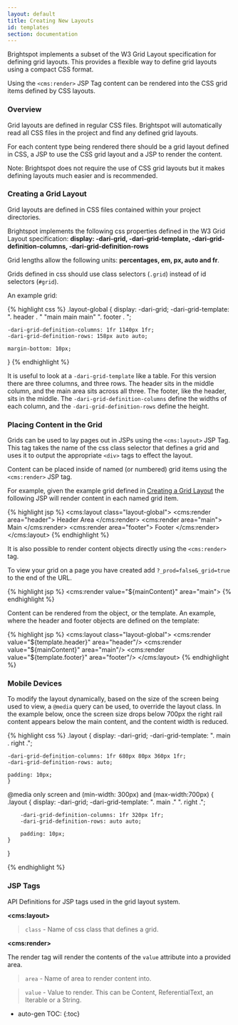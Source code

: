 ```yaml
---
layout: default
title: Creating New Layouts
id: templates
section: documentation
---
```


<div markdown="1" class="span8">

Brightspot implements a subset of the W3 Grid Layout specification for defining grid layouts. This provides a flexible way to define grid layouts using a compact CSS format. 

Using the `<cms:render>` JSP Tag content can be rendered into the CSS grid items defined by CSS layouts.

### Overview

Grid layouts are defined in regular CSS files. Brightspot will automatically read all
CSS files in the project and find any defined grid layouts.

For each content type being rendered there should be a grid layout defined in
CSS, a JSP to use the CSS grid layout and a JSP to render the content.

Note: Brightspot does not require the use of CSS grid layouts but it makes defining
layouts much easier and is recommended.

### Creating a Grid Layout

Grid layouts are defined in CSS files contained within your project
directories. 

Brightspot implements the following css properties defined in 
the W3 Grid Layout specification: **display: -dari-grid, -dari-grid-template, -dari-grid-definition-columns, -dari-grid-definition-rows**

Grid lengths allow the following units: **percentages, em, px, auto and fr**.

Grids defined in css should use class selectors (`.grid`) instead of id selectors (`#grid`). 

An example grid:

{% highlight css %}
.layout-global {
    display: -dari-grid;
    -dari-grid-template: ".    header  .   "
                   "main  main   main"
                   ".    footer  .   ";
 
    -dari-grid-definition-columns: 1fr 1140px 1fr;
    -dari-grid-definition-rows: 158px auto auto;

    margin-bottom: 10px;
}
{% endhighlight %}

It is useful to look at a `-dari-grid-template` like a table. For this version there are three columns, and three rows. The header sits in the middle column, and the main area sits across all three. The footer, like the header, sits in the middle. The `-dari-grid-definition-columns` define the widths of each column, and the `-dari-grid-definition-rows` define the height.

### Placing Content in the Grid

Grids can be used to lay pages out in JSPs using the `<cms:layout>` JSP Tag.
This tag takes the name of the css class selector that defines a grid and uses it to
output the appropriate `<div>` tags to effect the layout.

Content can be placed inside of named (or numbered) grid items using the
`<cms:render>` JSP tag.

For example, given the example grid defined in [Creating a Grid
Layout](#creating-a-grid-layout) the following JSP will render content in
each named grid item.

{% highlight jsp %}
<cms:layout class="layout-global">
    <cms:render area="header">
        Header Area
    </cms:render>
    <cms:render area="main">
        Main
    </cms:render>
    <cms:render area="footer">
        Footer
    </cms:render>
</cms:layout>
{% endhighlight %}

It is also possible to render content objects directly using the `<cms:render>` tag.

To view your grid on a page you have created add `?_prod=false&_grid=true` to the end of the URL.

{% highlight jsp %}
<cms:render value="${mainContent}" area="main">
{% endhighlight %}

Content can be rendered from the object, or the template. An example, where the header and footer objects are defined on the template:

{% highlight jsp %}
<cms:layout class="layout-global">
    <cms:render value="${template.header}" area="header"/>
    <cms:render value="${mainContent}" area="main"/>
    <cms:render value="${template.footer}" area="footer"/>
</cms:layout>
{% endhighlight %}

### Mobile Devices

To modify the layout dynamically, based on the size of the screen being used to view, a `@media` query can be used, to override the layout class. In the example below, once the screen size drops below 700px the right rail content appears below the main content, and the content width is reduced.

{% highlight css %}
.layout {
    display: -dari-grid;
    -dari-grid-template: ". main . right .";
 
    -dari-grid-definition-columns: 1fr 680px 80px 360px 1fr;
    -dari-grid-definition-rows: auto;

    padding: 10px;
    }

@media only screen and (min-width: 300px) and (max-width:700px) {
        .layout {
        display: -dari-grid;
        -dari-grid-template: ". main    ."
                       ". right   .";
     
        -dari-grid-definition-columns: 1fr 320px 1fr;
        -dari-grid-definition-rows: auto auto;

        padding: 10px;
    }
}

{% endhighlight %}



### JSP Tags

API Definitions for JSP tags used in the grid layout system.

**&lt;cms:layout&gt;**

> `class` - Name of css class that defines a grid.

**&lt;cms:render&gt;**

The render tag will render the contents of the `value` attribute into a
provided area.

> `area` - Name of area to render content into.

> `value` - Value to render. This can be Content, ReferentialText, an Iterable or a String. 


</div>

<div class="span4 dari-docs-sidebar">
<div markdown="1" style="position:scroll;" class="well sidebar-nav">


* auto-gen TOC:
{:toc}

</div>
</div>
